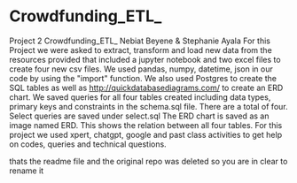 # Crowdfunding_ETL_
Project 2 Crowdfunding_ETL_
Nebiat Beyene & Stephanie Ayala
For this Project we were asked to extract, transform and load new data from the resources provided that included a jupyter notebook and two excel files to create four new csv files.
We used pandas, numpy, datetime, json in our code by using the "import" function. We also used Postgres to create the SQL tables as well as http://quickdatabasediagrams.com/ to create an ERD chart.
We saved queries for all four tables created including data types, primary keys and constraints in the schema.sql file. There are a total of four. Select queries are saved under select.sql
The ERD chart is saved as an image named ERD. This shows the relation between all four tables.
For this project we used xpert, chatgpt, google and past class activities to get help on codes, queries and technical questions.

thats the readme file
and the original repo was deleted so you are in clear to rename it